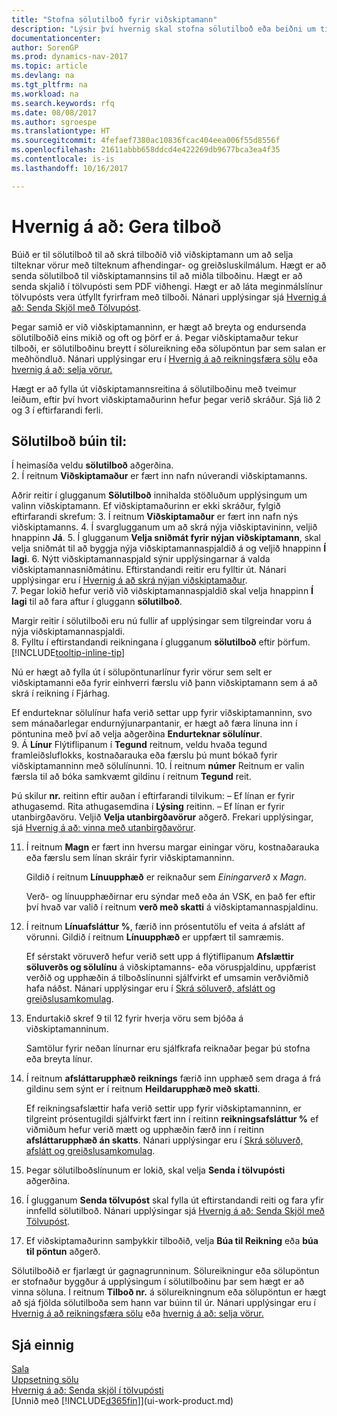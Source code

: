 ```yaml
---
title: "Stofna sölutilboð fyrir viðskiptamann"
description: "Lýsir því hvernig skal stofna sölutilboð eða beiðni um tilboð (RFQ) fylgiskjal, til að skrá tilboð til viðskiptamanns um að selja tilteknar vörur með tilteknum skilmálum."
documentationcenter: 
author: SorenGP
ms.prod: dynamics-nav-2017
ms.topic: article
ms.devlang: na
ms.tgt_pltfrm: na
ms.workload: na
ms.search.keywords: rfq
ms.date: 08/08/2017
ms.author: sgroespe
ms.translationtype: HT
ms.sourcegitcommit: 4fefaef7380ac10836fcac404eea006f55d8556f
ms.openlocfilehash: 21611abbb658ddcd4e422269db9677bca3ea4f35
ms.contentlocale: is-is
ms.lasthandoff: 10/16/2017

---
```

# <a name="how-to-make-offers"></a>Hvernig á að: Gera tilboð
Búið er til sölutilboð til að skrá tilboðið við viðskiptamann um að selja tilteknar vörur með tilteknum afhendingar- og greiðsluskilmálum. Hægt er að senda sölutilboð til viðskiptamannsins til að miðla tilboðinu. Hægt er að senda skjalið í tölvupósti sem PDF viðhengi. Hægt er að láta meginmálslínur tölvupósts vera útfyllt fyrirfram með tilboði. Nánari upplýsingar sjá [Hvernig á að: Senda Skjöl með Tölvupóst](ui-how-send-documents-email.md).

Þegar samið er við viðskiptamanninn, er hægt að breyta og endursenda sölutilboðið eins mikið og oft og þörf er á. Þegar viðskiptamaður tekur tilboði, er sölutilboðinu breytt í sölureikning eða sölupöntun þar sem salan er meðhöndluð. Nánari upplýsingar eru í [Hvernig á að reikningsfæra sölu](sales-how-invoice-sales.md) eða [hvernig á að: selja vörur.](sales-how-sell-products.md)

Hægt er að fylla út viðskiptamannsreitina á sölutilboðinu með tveimur leiðum, eftir því hvort viðskiptamaðurinn hefur þegar verið skráður. Sjá lið 2 og 3 í eftirfarandi ferli.

## <a name="to-create-a-sales-quote"></a>Sölutilboð búin til:
Í heimasíða veldu **sölutilboð** aðgerðina.  
2. Í reitnum **Viðskiptamaður** er fært inn nafn núverandi viðskiptamanns.

   Aðrir reitir í glugganum **Sölutilboð** innihalda stöðluðum upplýsingum um valinn viðskiptamann. Ef viðskiptamaðurinn er ekki skráður, fylgið eftirfarandi skrefum:
3. Í reitnum **Viðskiptamaður** er fært inn nafn nýs viðskiptamanns.
4. Í svarglugganum um að skrá nýja viðskiptavininn, veljið hnappinn **Já**.
5. Í glugganum **Velja sniðmát fyrir nýjan viðskiptamann**, skal velja sniðmát til að byggja nýja viðskiptamannaspjaldið á og veljið hnappinn **Í lagi**.
6. Nýtt viðskiptamannaspjald sýnir upplýsingarnar á valda viðskiptamannasniðmátinu. Eftirstandandi reitir eru fylltir út. Nánari upplýsingar eru í [Hvernig á að skrá nýjan viðskiptamaður](sales-how-register-new-customers.md).  
7. Þegar lokið hefur verið við viðskiptamannaspjaldið skal velja hnappinn **Í lagi** til að fara aftur í gluggann **sölutilboð**.

   Margir reitir í sölutilboði eru nú fullir af upplýsingar sem tilgreindar voru á nýja viðskiptamannaspjaldi.  
8. Fylltu í eftirstandandi reikningana í glugganum **sölutilboð** eftir þörfum. [!INCLUDE[tooltip-inline-tip](includes/tooltip-inline-tip_md.md)]  

Nú er hægt að fylla út í sölupöntunarlínur fyrir vörur sem selt er viðskiptamanni eða fyrir einhverri færslu við þann viðskiptamann sem á að skrá í reikning í Fjárhag.   

Ef endurteknar sölulínur hafa verið settar upp fyrir viðskiptamanninn, svo sem mánaðarlegar endurnýjunarpantanir, er hægt að færa línuna inn í pöntunina með því að velja aðgerðina **Endurteknar sölulínur**.  
9. Á **Línur** Flýtiflipanum í **Tegund** reitnum, veldu hvaða tegund framleiðsluflokks, kostnaðarauka eða færslu þú munt bókað fyrir viðskiptamanninn með sölulínunni.
10. Í reitnum **númer** Reitnum er valin færsla til að bóka samkvæmt gildinu í reitnum **Tegund** reit.

 Þú skilur **nr.** reitinn eftir auðan í eftirfarandi tilvikum: – Ef línan er fyrir athugasemd. Rita athugasemdina í **Lýsing** reitinn.
 – Ef línan er fyrir utanbirgðavöru. Veljið **Velja utanbirgðavörur** aðgerð. Frekari upplýsingar, sjá [Hvernig á að: vinna með utanbirgðavörur](inventory-how-work-nonstock-items.md).

11. Í reitnum **Magn** er fært inn hversu margar einingar vöru, kostnaðarauka eða færslu sem línan skráir fyrir viðskiptamanninn.

    Gildið í reitnum **Línuupphæð** er reiknaður sem *Einingarverð* x *Magn*.  

    Verð- og línuupphæðirnar eru sýndar með eða án VSK, en það fer eftir því hvað var valið í reitnum **verð með skatti** á viðskiptamannaspjaldinu.  
12. Í reitnum **Línuafsláttur %**, færið inn prósentutölu ef veita á afslátt af vörunni. Gildið í reitnum **Línuupphæð** er uppfært til samræmis.  

    Ef sérstakt vöruverð hefur verið sett upp á flýtiflipanum **Afslættir söluverðs og sölulínu** á viðskiptamanns- eða vöruspjaldinu, uppfærist verðið og upphæðin á tilboðslínunni sjálfvirkt ef umsamin verðviðmið hafa náðst. Nánari upplýsingar eru í [Skrá söluverð, afslátt og greiðslusamkomulag](sales-how-record-sales-price-discount-payment-agreements.md).  
13. Endurtakið skref 9 til 12 fyrir hverja vöru sem bjóða á viðskiptamanninum.  

    Samtölur fyrir neðan línurnar eru sjálfkrafa reiknaðar þegar þú stofna eða breyta línur.  
14. Í reitnum **afsláttarupphæð reiknings** færið inn upphæð sem draga á frá gildinu sem sýnt er í reitnum **Heildarupphæð með skatti**.

    Ef reikningsafslættir hafa verið settir upp fyrir viðskiptamanninn, er tilgreint prósentugildi sjálfvirkt fært inn í reitinn **reikningsafsláttur %** ef viðmiðum hefur verið mætt og upphæðin færð inn í reitinn **afsláttarupphæð án skatts**. Nánari upplýsingar eru í [Skrá söluverð, afslátt og greiðslusamkomulag](sales-how-record-sales-price-discount-payment-agreements.md).
15. Þegar sölutilboðslínunum er lokið, skal velja **Senda í tölvupósti** aðgerðina.
16. Í glugganum **Senda tölvupóst** skal fylla út eftirstandandi reiti og fara yfir innfelld sölutilboð. Nánari upplýsingar sjá [Hvernig á að: Senda Skjöl með Tölvupóst](ui-how-send-documents-email.md).
17. Ef viðskiptamaðurinn samþykkir tilboðið, velja **Búa til Reikning** eða **búa til pöntun** aðgerð.

Sölutilboðið er fjarlægt úr gagnagrunninum. Sölureikningur eða sölupöntun er stofnaður byggður á upplýsingum í sölutilboðinu þar sem hægt er að vinna söluna. Í reitnum **Tilboð nr.** á sölureikningnum eða sölupöntun er hægt að sjá fjölda sölutilboða sem hann var búinn til úr. Nánari upplýsingar eru í [Hvernig á að reikningsfæra sölu](sales-how-invoice-sales.md) eða [hvernig á að: selja vörur.](sales-how-sell-products.md)

## <a name="see-also"></a>Sjá einnig
[Sala](sales-manage-sales.md)  
[Uppsetning sölu](sales-setup-sales.md)  
[Hvernig á að: Senda skjöl í tölvupósti](ui-how-send-documents-email.md)  
[Unnið með [!INCLUDE[d365fin](includes/d365fin_md.md)]](ui-work-product.md)


